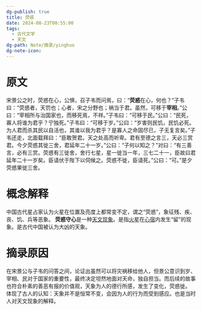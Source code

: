 ```yaml
---
dg-publish: true
title: 荧惑
date: 2024-08-23T00:55:00
tags:
  - 古代文学
  - 天文
dg-path: Note/摘录/yinghuo
dg-note-icon:
---
```

# 原文


宋景公之时，荧惑在心，公惧，召子韦而问焉，曰：“**荧惑**在心，何也？”子韦曰：“荧惑者，天罚也；心者，宋之分野也；祸当于君。虽然，可移于**宰相**。”公曰：“宰相所与治国家也，而移死焉，不祥。”子韦曰：“可移于民。”公曰：“民死，寡人将谁为君乎？宁独死。”子韦曰：“可移于岁。”公曰：“岁害则民饥，民饥必死。为人君而杀其民以自活也，其谁以我为君乎？是寡人之命固尽已，子无复言矣。”子韦还走，北面载拜曰：“臣敢贺君。天之处高而听卑。君有至德之言三，天必三赏君。今夕荧惑其徙三舍，君延年二十一岁。”公曰：“子何以知之？”对曰：“有三善言，必有三赏。荧惑有三徙舍，舍行七星，星一徙当一年，三七二十一，臣故曰君延年二十一岁矣。臣请伏于陛下以伺候之。荧惑不徙，臣请死。”公曰：“可。”是夕荧惑果徙三舍。


# 概念解释
中国古代星占家认为火星在位置及亮度上都常变不定，谓之“荧惑”，象征残、疾、丧、饥、兵等恶象。
**荧惑守心**是一种[天文现象](https://zh.wikipedia.org/wiki/%E5%A4%A9%E6%96%87%E7%8F%BE%E8%B1%A1 "天文现象")。是指[火星](https://zh.wikipedia.org/wiki/%E7%81%AB%E6%98%9F "火星")在[心宿](https://zh.wikipedia.org/wiki/%E5%BF%83%E5%AE%BF "心宿")内发生“留”的现象。是古代中国被认为大凶的天象。

# 摘录原因


在宋景公与子韦的问答之间，论证出虽然可以将灾祸移给他人，但景公意识到岁、宰相、民对于国家的重要性，最终决定坦然地面对天命，独自担当。而后续的故事也符合朴素的善恶有报的价值观，天象为人的德行所感，发生了变化，荧惑徙。
体现了古人的认知：天象并不是恒常不变，会因为人的行为而受到感应。也是当时人对天文现象的解释。





